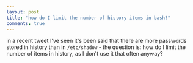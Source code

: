 ```yaml
---
layout: post
title: "how do I limit the number of history items in bash?"
comments: true
---
```


in a recent tweet I've seen it's been said that there are more passwords stored in history than in `/etc/shadow` - the question is: how do I limit the number of items in history, as I don't use it that often anyway?
